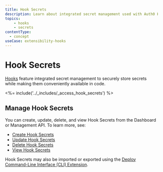 ```yaml
---
title: Hook Secrets
description: Learn about integrated secret management used with Auth0 Hooks.
topics:
    - hooks
    - secrets
contentType:
  - concept
useCase: extensibility-hooks
---
```

# Hook Secrets

[Hooks](/hooks) feature integrated secret management to securely store secrets while making them conveniently available in code.

<%= include('../_includes/_access_hook_secrets') %>

## Manage Hook Secrets

You can create, update, delete, and view Hook Secrets from the Dashboard or Management API. To learn more, see:

- [Create Hook Secrets](/hooks/secrets/create)
- [Update Hook Secrets](/hooks/secrets/update)
- [Delete Hook Secrets](/hooks/secrets/delete)
- [View Hook Secrets](/hooks/secrets/view)

 Hook Secrets may also be imported or exported using the [Deploy Command-Line Interface (CLI) Extension](/extensions/deploy-cli).
